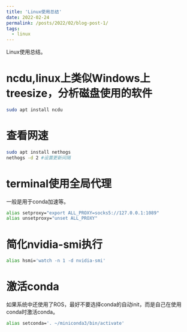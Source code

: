 ```yaml
---
title: 'Linux使用总结'
date: 2022-02-24
permalink: /posts/2022/02/blog-post-1/
tags:
  - linux
---
```


Linux使用总结。

# ncdu,linux上类似Windows上treesize，分析磁盘使用的软件
```bash
sudo apt install ncdu
```

# 查看网速

```bash
sudo apt install nethogs
nethogs -d 2 #设置更新间隔
```
# terminal使用全局代理

一般是用于conda加速等。

```bash
alias setproxy="export ALL_PROXY=socks5://127.0.0.1:1089"
alias unsetproxy="unset ALL_PROXY"
```

# 简化nvidia-smi执行

```bash
alias hsmi='watch -n 1 -d nvidia-smi'
```

# 激活conda

如果系统中还使用了ROS，最好不要选择conda的自动init，而是自己在使用conda时激活conda。

```bash
alias setconda='. ~/miniconda3/bin/activate'
```

